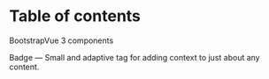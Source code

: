# Table of contents

BootstrapVue 3 components

<b-list-group>
    <b-list-group-item>
        <RouterLink to="./Badge.html">Badge</RouterLink> — Small and adaptive tag for adding context to just about any content.
    </b-list-group-item>
</b-list-group>